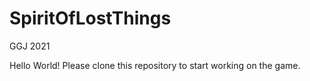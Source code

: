 # SpiritOfLostThings
GGJ 2021

Hello World! Please clone this repository to start working on the game.
